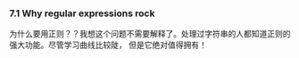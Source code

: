 ### 7.1 Why regular expressions rock

为什么要用正则？？我想这个问题不需要解释了。处理过字符串的人都知道正则的强大功能。尽管学习曲线比较陡，
但是它绝对值得拥有！

